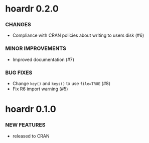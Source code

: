 hoardr 0.2.0
============

### CHANGES

* Compliance with CRAN policies about writing to users disk (#6)

### MINOR IMPROVEMENTS

* Improved documentation (#7)

### BUG FIXES

* Change `key()` and `keys()` to use `file=TRUE` (#8)
* Fix R6 import warning (#5)


hoardr 0.1.0
============

### NEW FEATURES

* released to CRAN
